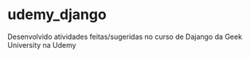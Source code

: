# udemy_django
Desenvolvido atividades feitas/sugeridas no curso de Dajango da Geek University na Udemy
